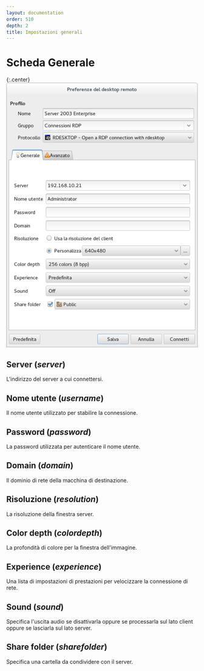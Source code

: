 ```yaml
---
layout: documentation
order: 510
depth: 2
title: Impostazioni generali
---
```

# Scheda Generale

{:.center}
![Scheda Generale](/resources/remmina-plugin-rdesktop/archive/latest/italian/general.png)

## **Server** (*server*)

L'indirizzo del server a cui connettersi.

## **Nome utente** (*username*)

Il nome utente utilizzato per stabilire la connessione.

## **Password** (*password*)

La password utilizzata per autenticare il nome utente.

## **Domain** (*domain*)

Il dominio di rete della macchina di destinazione.

## **Risoluzione** (*resolution*)

La risoluzione della finestra server.

## **Color depth** (*colordepth*)

La profondità di colore per la finestra dell'immagine.

## **Experience** (*experience*)

Una lista di impostazioni di prestazioni per velocizzare la connessione di rete.

## **Sound** (*sound*)

Specifica l'uscita audio se disattivarla oppure se processarla sul lato client
oppure se lasciarla sul lato server.

## **Share folder** (*sharefolder*)

Specifica una cartella da condividere con il server.
